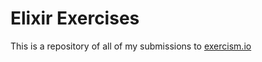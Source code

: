 # Elixir Exercises

This is a repository of all of my submissions to [exercism.io](http://exercism.io/)
